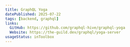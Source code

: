 ```yaml
---
title: GraphQL Yoga
datePublished: 2025-07-22
tags: [backend, graphql]
links:
  GitHub: https://github.com/graphql-hive/graphql-yoga
  Website: https://the-guild.dev/graphql/yoga-server
usageStatus: inToolbox
---
```

